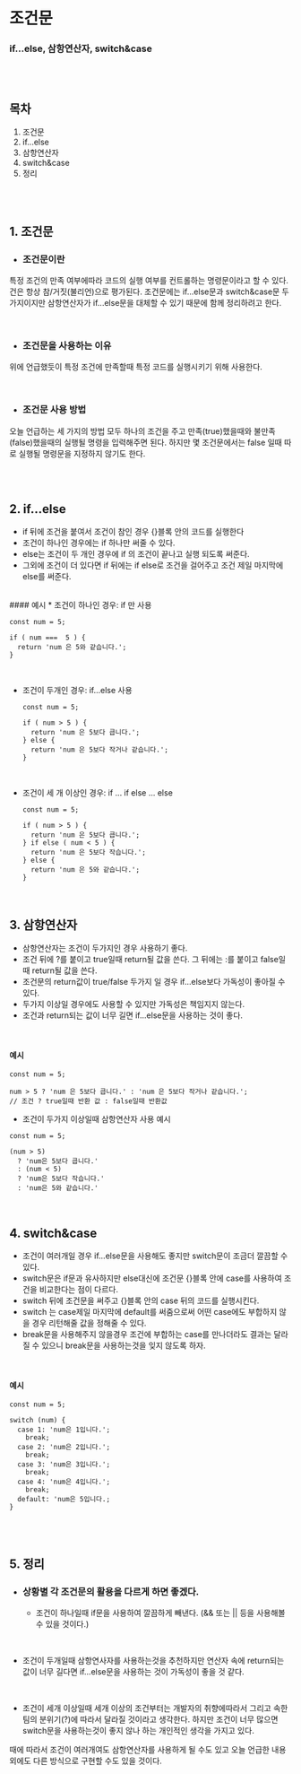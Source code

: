# 조건문
### if...else, 삼항연산자, switch&case
<br>   
<br>   

## 목차
1. 조건문
2. if...else
3. 삼항연산자
4. switch&case
5. 정리

<br>
<br>

## 1. 조건문
- ### 조건문이란
특정 조건의 만족 여부에따라 코드의 실행 여부를 컨트롤하는 명령문이라고 할 수 있다.
건은 항상 참/거짓(불리언)으로 평가된다.
조건문에는 if...else문과 switch&case문 두 가지이지만 삼항연산자가 if...else문을 대체할 수 있기 때문에 함께 정리하려고 한다. 

<br>

- ### 조건문을 사용하는 이유
위에 언급했듯이 특정 조건에 만족할때 특정 코드를 실행시키기 위해 사용한다.

<br>

- ### 조건문 사용 방법
오늘 언급하는 세 가지의 방법 모두 하나의 조건을 주고 만족(true)했을때와 불만족(false)했을때의 실행될 명령을 입력해주면 된다.
하지만 몇 조건문에서는 false 일때 따로 실행될 명령문을 지정하지 않기도 한다.

<br>
<br>

## 2. if...else
* if 뒤에 조건을 붙여서 조건이 참인 경우 {}블록 안의 코드를 실행한다
* 조건이 하나인 경우에는 if 하나만 써줄 수 있다.
* else는 조건이 두 개인 경우에 if 의 조건이 끝나고 실행 되도록 써준다.
* 그외에 조건이 더 있다면 if 뒤에는 if else로 조건을 걸어주고 조건 제일 마지막에 else를 써준다.

<br>
#### 예시
* 조건이 하나인 경우: if 만 사용

  ```
  const num = 5;

  if ( num ===  5 ) {
    return 'num 은 5와 같습니다.';
  }
  ```

<br>

* 조건이 두개인 경우: if...else 사용

  ```
  const num = 5;

  if ( num > 5 ) {
    return 'num 은 5보다 큽니다.';
  } else {
    return 'num 은 5보다 작거나 같습니다.';
  }
  ```

<br>

* 조건이 세 개 이상인 경우: if ... if else ... else

  ```
  const num = 5;

  if ( num > 5 ) {
    return 'num 은 5보다 큽니다.';
  } if else ( num < 5 ) {
    return 'num 은 5보다 작습니다.';
  } else {
    return 'num 은 5와 같습니다.';
  }
  ```

<br>


## 3. 삼항연산자
* 삼항연산자는 조건이 두가지인 경우 사용하기 좋다.
* 조건 뒤에 ?를 붙이고 true일때 return될 값을 쓴다. 그 뒤에는 :를 붙이고 false일때 return될 값을 쓴다.
* 조건문의 return값이 true/false 두가지 일 경우 if...else보다 가독성이 좋아질 수 있다.
* 두가지 이상일 경우에도 사용할 수 있지만 가독성은 책임지지 않는다.
* 조건과 return되는 값이 너무 길면 if...else문을 사용하는 것이 좋다.

<br>

#### 예시

  ```
  const num = 5;

  num > 5 ? 'num 은 5보다 큽니다.' : 'num 은 5보다 작거나 같습니다.';
  // 조건 ? true일때 반환 값 : false일때 반환값
  ```

  * 조건이 두가지 이상일때 삼항연산자 사용 예시
  
  ```
  const num = 5;
  
  (num > 5) 
    ? 'num은 5보다 큽니다.' 
    : (num < 5) 
    ? 'num은 5보다 작습니다.' 
    : 'num은 5와 같습니다.'
  ```

<br>

## 4. switch&case
* 조건이 여러개일 경우 if...else문을 사용해도 좋지만 switch문이 조금더 깔끔할 수 있다.
* switch문은 if문과 유사하지만 else대신에 조건문 {}블록 안에 case를 사용하여 조건을 비교한다는 점이 다르다.
* switch 뒤에 조건문을 써주고 {}블록 안의 case 뒤의 코드를 실행시킨다.
* switch 는 case제일 마지막에 default를 써줌으로써 어떤 case에도 부합하지 않을 경우 리턴해줄 값을 정해줄 수 있다.
* break문을 사용해주지 않을경우 조건에 부합하는 case를 만나더라도 결과는 달라질 수 있으니 break문을  사용하는것을 잊지 않도록 하자.

<br>

#### 예시

  ```
  const num = 5;

  switch (num) {
    case 1: 'num은 1입니다.';
      break;
    case 2: 'num은 2입니다.';
      break;
    case 3: 'num은 3입니다.';
      break;
    case 4: 'num은 4입니다.';
      break;
    default: 'num은 5입니다.;
  } 
  ```

<br>
<br>


## 5. 정리
- ### 상황별 각 조건문의 활용을 다르게 하면 좋겠다.
  * 조건이 하나일때
    if문을 사용하여 깔끔하게 빼낸다.
    (&& 또는 || 등을 사용해볼 수 있을 것이다.)

<br>

  * 조건이 두개일때
    삼항연사자를 사용하는것을 추천하지만 연산자 속에 return되는 값이 너무 길다면 if...else문을 사용하는 것이 가독성이 좋을 것 같다.

<br>

  * 조건이 세개 이상일때
    세개 이상의 조건부터는 개발자의 취향에따라서 그리고 속한 팀의 분위기(?)에 따라서 달라질 것이라고 생각한다.
    하지만 조건이 너무 많으면 switch문을 사용하는것이 좋지 않나 하는 개인적인 생각을 가지고 있다.


 때에 따라서 조건이 여러개여도 삼항연산자를 사용하게 될 수도 있고 오늘 언급한 내용 외에도 다른 방식으로 구현할 수도 있을 것이다.
 









